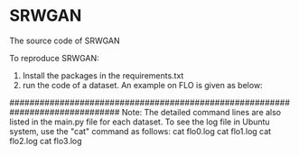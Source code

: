 # SRWGAN
The source code of SRWGAN

To reproduce SRWGAN:

1. Install the packages in the requirements.txt
2. run the code of a dataset. An example on FLO is given as below:


##############################################################################
Note:
The detailed command lines are also listed in the main.py file for each dataset.
To see the log file in Ubuntu system, use the "cat" command as follows:
cat flo0.log
cat flo1.log
cat flo2.log
cat flo3.log
